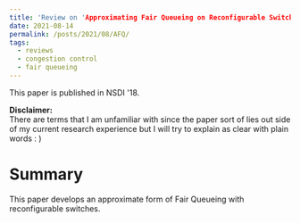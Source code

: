 ```yaml
---
title: 'Review on 'Approximating Fair Queueing on Reconfigurable Switches' '
date: 2021-08-14
permalink: /posts/2021/08/AFQ/
tags:
  - reviews
  - congestion control
  - fair queueing
---
```

This paper is published in NSDI '18.

**Disclaimer:**  
There are terms that I am unfamiliar with since the paper sort of lies out side of my current research experience but I will try to explain as clear with plain words : )

Summary
===
This paper develops an approximate form of Fair Queueing with reconfigurable switches. 


<!-- We leverage configurable perpacket processing and the ability to maintain mutable
state inside switches to achieve fair bandwidth allocation across all traversing flows. Further, present our
design for a new dequeuing scheduler, called Rotating
Strict Priority scheduler that lets us transmit packets from
multiple queues in approximate sorted order. Our hardware emulation and software simulations on a large leafspine topology show that our scheme closely approximates ideal Fair Queueing, improving the average flow
completion times for short flows by 2-4x and 99th tail
latency by 4-8x relative to TCP and DCTCP. -->
